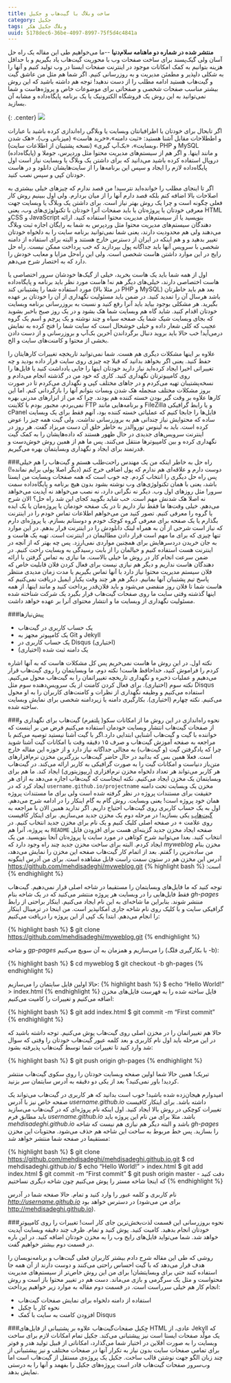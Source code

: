 ```yaml
---
title: ساخت وبلاگ با گیت‌هاب و جکیل
category: جکیل
tags: وبلاگ جکیل هکر
uuid: 5178dec6-36be-4097-8997-75f5d4c4841a
---
```


**منتشر شده در شماره دو ماهنامه سلام‌دنیا** --ما می‌خواهیم طی این مقاله یک راه حل آسان ولی گیک‌پسند برای ساخت صفحات وب با محوریت گیت‌هاب یاد بگیریم و با حداقل هزینه بتوانیم به کمک امکانات موجود در اینترنت صفحات ایستا در وب تولید کنیم و آنها را به شکلی دلپذیر و مطمئن مدیریت و به روزرسانی کنیم. اگر شما هم مثل من عاشق گیت و گیت‌هاب هستید ادامه مطلب را از دست ندهید!  توجه هم داشته باشید که این روش بیشتر مناسب صفحات شخصی و صفحاتی برای موضوعات خاص و پروژه‌هاست و شما نمی‌توانید به این روش یک فروشگاه الکترونیک یا یک برنامه پایگاه‌داده و مشابه آن بسازید.

{: .center}
![](https://jekyllrb.com/img/logo-2x.png)

اگر تابحال برای خودتان یا اطرافیانتان وبسایت یا وبلاگی راه‌اندازی کرده باشید با عبارات و اططلاحات مقابل آشنا هستید: «ثبت دامنه»،«خرید هاست» (میزبانی وب)، «هک شدن وبسایت»، «بک‌آپ گیری» (نسخه پشتیبان از اطلاعات سایت)، PHP و MySQL (پایگاه‌داده) و مانند اینها.  و اگر هم از سیستم‌های مدیریت محتوا مثل وردپرس، جوملا و دروپال استفاده کرده باشید می‌دانید که برای داشتن یک وبلاگ یا وبسایت نیاز است اول پایگاه‌‌داده لازم را ایجاد و سپس این برنامه‌ها را از سایت‌هایشان دانلود و در هاست خودتان کپی و سپس نصب کنید.

اگر تا اینجای مطلب را خوانده‌اید نترسید! من قصد ندارم که چیزهای خیلی بیشتری به اصلاحات بالا اضافه کنم بلکه قصد دارم آنها را از میان بردارم. ولی اول ببینیم روش کار فعلی چگونه است و چرا یک روش بهتر نیاز است. برای داشتن یک وبلاگ یا وبسایت جهت معرفی خودتان یا پروژه‌تان یا باید صفحات  آنرا خودتان با تکنولوژی‌های وب، یعنی HTML وCSS و JavaScript بنویسید یا از سیستم‌های مدیریت محتوا استفاده کنید. ارائه دهندگان سیستم‌های مدیریت محتوا مثل وردپرس به شما به رایگان اجازه ثبت وبلاگ می‌دهند ولی هم محدودیت دارند، یعنی شما نمی‌توانید برنامه سایت را به دلخواه خودتان تغییر بدهید و و هم اینکه در ایران از دسترس خارج هستند و البته برای استفاده از دامنه شخصی با سرویس آنها باید جداگانه پول بپردازید که خب پرداخت ممکن نیست. راه حل رایج در این موارد داشتن هاست شخصی است. ولی این راه‌حل مزایا و معایب خودش را دارد که به اختصار شرح می‌دهم.


اول از همه شما باید یک هاست بخرید، خیلی از گیک‌ها خودشان سرور اختصاصی یا هاست اختصاصی دارند، خیلی‌های دیگر هم نه! هاست مورد نظر باید برنامه و پایگاه‌داده مورد استفاده شما را پشتیبانی کند (در مثلا بالا PHP و MySQL) بعد هم باید خاطرتان باشد هرسال آن را تمدید کنید. در ضمن باید مسئولیت نگهداری از آن را خودتان بر عهده بگیرید. هر مشکلی بوجود بیاید باید آنرا رفع کنید و نسبت به بروزرسانی برنامه وبسایت خودتان اقدام کنید. شاید گاه هم وبسایت شما هک بشود و در یک روز صبح باخبر بشوید که بجای وبسایت شیک شما یک صفحه سیاه و چند نوشته و یک پرچم و اسم یک گروه عجیب که کلی شعار داده و خیلی خوشحال است که سایت شما را فتح کرده به نمایش درمی‌آید! خب حالا باید بروید دنبال برگرداندن آخرین بک‌آپ و بروزرسانی و از دست دادن بخشی از محتوا و کامنت‌های سایت و الخ.

علاوه بر اینها مشکلات دیگری هم هست. شما نمی‌توانید تاریخچه تغییرات کارهایتان را حفظ کنید. یعنی اگر بخواهد بدانید که قبلا چه چیزی روی سایت قرار داده بودید و چه تغییراتی اخیرا ایجاد کرده‌اید نیاز دارید خودتان اینها را جایی یادداشت کنید یا فایل‌ها را روی کامپیوترتان نگهداری کنید. کاری که خود من در گذشته انجام می‌دادم و نسخه‌پشتیبان تهیه می‌کردم و در جاهای مختلف کپی و نگهداری می‌کردم تا در صورت بروز مشکلات مختلف منجمله هک شدن وبسات بتوانم آنها را بازگردانی کنم. اما این کارها علاوه بر وقت گیر بودن خسته کننده هم بودند. چرا که من از ابزارهای مدرنی بهره نمی‌بردم، مجبور بودم با کلاینت FTP و برنامه‌هایی مانند FileZilla و یا رابط گرافیکی cPanel فایل‌ها را جابجا کنیم که عملیاتی خسته کننده بود، آنهم فقط برای یک وبسایت ساده که محتوایش نیاز چندانی هم به بروزرسانی نداشت.
ولی گیت همه چیز را عوض کرده است. باید به لینوس توروالدز به خاطر خلق آن دست مریزاد گفت. هر روز در اینترنت سرویس‌های جدیدی در حال ظهور هستند که داده‌هایشان را به کمک گیت نگهداری کرده و بین کامپیوترها منتقل می‌کنند. پس ما هم از همین روش خوش‌دست و قدرتمند برای ایجاد و نگهداری وبسایتمان بهره می‌گیریم.

###راه حل
به خاطر اینکه من یک مهندس راحت‌طلب هستم و گیت‌هاب را هم خیلی دوست دارم و علاقه‌ای هم ندارم که پول اضافی خرج کنم (دیگر اصلا پولی برایم نمانده!) پس راه حل دیگری را انتخاب کردم. چه خوب است که همه صفحات وبسایت من ایستا باشد، یعنی با همان تکنولوژی‌های وب نوشته بشود بدون هیچ برنامه و پایگاه‌داده سمت سرور! مثل روزهای اول وب. دیگر نه نگرانی دارد، نه نصب می‌خواهد نه آپدیت می‌خواهد نه اصلا هک شدنش مهم است. خب شاید بگویید کجای این شد راه حل؟ الان شرح می‌دهم.
خیلی وقت‌ها ما فقط نیاز داریم تا در یک صفحه خودمان یا پروژه‌مان یا یک ایده یا گروه را معرفی کنیم. تصور کنید من می‌خواهم اطلاعات تماس خودم را در اینترنت بگذارم یا یک صفحه برای معرفی گروه کوچک خودم و دوستانم بسازم. یا پروژه‌ای دارم که نیاز است شرحی از آن به همراه لینک دانلودش را در اینترنت قرار بدهم. در این موارد تنها چیزی که برای ما مهم است قرار دادن مطالبمان در اینترنت است. تهیه یک هاست و به جان خریدن دردسرهایش برای همچنین مواردی نمی‌ارزد. پس چه بهتر که از آنچه در اینترنت هست استفاده کنیم و خیالمان را از بابت رسیدگی به وبسایت راحت کنیم. در ضمن سرعت انجام کار در روش ما خیلی بالاست. ما نیازی به تماس گرفتن با ارائه دهندگان هاست نداریم و دیگر هم نیازی نیست برای فعال کردن فلان قابلیت خاص که فلان سیستم مدیریت محتوا نیاز دارد با آنها تماس بگیریم یا مدت زمان مدیدی منتظر پاسخ‌ تیم پشتیبان آنها بمانیم. دیگر هم هر چند وقت یکبار ایمیل دریافت نمی‌کنیم که هاست شما تا فلان روز منقضی می‌شود و باید فلان‌قدر پرداخت کنید و مانند اینها. از همه اینها گذشته وقتی سایت ما روی صفحات گیت‌هاب قرار بگیرد یک شرکت شناخته شده مسئولیت نگهداری از وبسایت ما و انتشار محتوای آنرا بر عهده خواهد داشت.

###پیش‌نیازها
* یک حساب کاربری در گیت‌هاب
* یک کامپیوتر مجهز به Git و Jekyll
* یک حساب کاربری در Disqus (اختیاری)
* یک دامنه ثبت شده (اختیاری)

نکته اول. در این روش ما هاست نمی‌خریم پس کل مشکلات هاست که به آنها اشاره کردم را فراموش کنید، خداحافظ هاست!
نکته دوم. ما وبسایتمان را روی گیت‌هاب قرار می‌دهیم و عملیات ذخیره و نگهداری تاریخچه تغییراتمان را به گیت‌هاب محول می‌کنیم.
نکته سوم (اختیاری). برای فعال کردن کامنت از یک سرویس‌دهنده سوم مثل Disqus استفاده می‌کنیم و وظیفه نگهداری از نظرات و کامنت‌های کاربران را به او محول می‌کنیم.
نکته چهارم (اختیاری). بکارگیری دامنه یا زیردامنه شخصی برای نمایش وبسایت ساخته شده.

###نحوه راه‌اندازی
در این روش ما از امکانات سکو( پلتفرم) گیت‌هاب برای نگهداری و از صفحات گیت‌هاب انتشار وبسایت خودمان استفاده می‌کنیم فرض من بر اینست که خواننده با گیت و گیت‌هاب آشنایی ابتدایی دارد.اگر با گیت‌ آشنا نیستید توصیه می‌کنم با مراجعه به صفحه آموزش گیت‌هاب و صرف ۱۵ دقیقه وقت با امکانات گیت آشنا شوید چرا که یادگرفتن گیت (و گیت‌هاب) به مجالی جداگانه نیاز دارد و از حوزه این مقاله خارج است. فعلا همین بس که بدانید در حال حاضر گیت‌هاب بزرگترین مخزن نرم‌افزارهای متن‌باز دنیاست و امکانات گیت را به صورت گرافیکی به کاربر ارائه می‌کند. در گیت‌هاب هر کاربر می‌تواند هر تعداد دلخواه مخزن نرم‌افزاری (ریپوزیتوری) ایجاد کند. ما هم برای وبسایتمان یک مخزن ایجاد می‌کنیم. نکته اینجاست که گیت‌هاب اجازه می‌دهد به ازای هر مخزن یک وبسایت تحت دامنه ‍‍‫`username.github.io/projectname` ایجاد کرد که در حقیقت برای مستندات پروژه در نظر گرفته شده است ولی برای ما مستندات پروژه همان خود پروژه است! یعنی وبسایت. روش گام به گام اینکار را در ادامه شرح می‌دهم.
اول به یک حساب کاربری روی گیت‌هاب احتیاج داریم. اگر ندارید همین الان با مراجعه به [گیت‌هاب](www.github.com) یکی بسازید! در مرحله دوم یک مخزن جدید می‌سازیم. برای اینکار کافیست روی علامت + در صفحه اصلی کلیک کنیم و یک نام برای مخزن جدید انتخاب کنیم. در صفحه ایجاد مخزن جدید گزینه‌ای هست برای افزودن فایل `README` به پروژه، آنرا هم انتخاب کنید. بعدا می‌توانید شرح کوتاهی در مورد سایت یا پروژه‌تان آنجا بنویسید. من یک مخزن بنام _myweblog_ ایجاد کردم. البته برای ساخت مخزن جدید چند راه وجود دارد که من ساده‌ترین را گفتم.  بعد از اتمام کار گیت‌هاب صفحه این مخزن را نمایش می‌دهد، آدرس این مخزن هم در ستون سمت راست قابل مشاهده است. برای من آدرس اینگونه است:
{% highlight bash %}
https://github.com/mehdisadeghi/myweblog.git
{% endhighlight %}


توجه کنید که ما فایل‌های وبسایتمان را مستقیما در شاخه اصلی قرار نمی‌دهیم. گیت‌هاب فقط فایل‌هایی را در وبسایت هر پروژه منتشر می‌کنید که در یک شاخه بنام _gh-pages_ منتشر شوند. بنابراین ما شاخه‌ای به این نام ایجاد می‌کنیم. اینکار براحتی از رابط گرافیکی سایت و با کلیک روی نام شاخه جاری امکانپذیر است. من اینجا در ترمینال اینکار را انجام می‌دهم. ابتدا یک کپی از این پروژه را دریافت می‌کنیم:

{% highlight bash %}
$ git clone https://github.com/mehdisadeghi/myweblog.git
{% endhighlight %}

و شاخه _gp-pages_ را می‌سازیم و همزمان به آن سویچ می‌کنیم (با بکارگیری فلگ -b):

{% highlight bash %}
$ cd myweblog
$ git checkout -b gh-pages
{% endhighlight %}

حالا اولین فایل سایتمان را می‌سازیم:
{% highlight bash %}
$ echo “Hello World!” > index.html
{% endhighlight %}
فایل ساخته شده را به فهرست فایل‌های مخزن اضافه می‌کنیم و تغییرات را کامیت می‌کنیم:

{% highlight bash %}
$ git add index.html
$ git commit -m “First commit”
{% endhighlight %}

حالا هم تغییراتمان را در مخزن اصلی روی گیت‌هاب پوش می‌کنیم. توجه داشته باشید که در این مرحله باید اول نام کاربری و بعد کلمه عبور گیت‌هاب خودتان را وقتی که سوال شد وارد کنید تا تغییرات شما توسط گیت‌هاب پذیرفته بشود:

{% highlight bash %}
$ git push origin gh-pages
{% endhighlight %}

تبریک! همین حالا شما اولین صفحه وبسایت خودتان را روی سکوی گیت‌هاب منتشر کردید! باور نمی‌کنید؟ بعد از یکی دو دقیقه به آدرس سایتمان سر بزنید.

امیدوارم هیجان‌زده شده باشید! خوب است بدانید که  هر کاربری در گیت‌هاب می‌تواند یک صفحه خاص نیز با آدرس _username.github.io‌_ داشته باشد. برای اینکار کافیست تغییرات کوچکی در روش بالا ایجاد کنید. اول اینکه نام پروژه‌ای که در گیت‌هاب می‌سازید باید مطابق فرم _username.github.io‌_ باشد. مثلا برای من نام این  پروژه باید _mehdisadeghi.github.io_ باشد و البته دیگر هم نیازی هم نیست که شاخه _gh-pages_ را  بسازید. پس خط مربوط به ساخت این شاخه هم حذف می‌شود. محتویات این مخزن مستقیما در صفحه شما منتشر خواهد شد:

{% highlight bash %}
$ git clone https://github.com/mehdisadeghi/mehdisadeghi.github.io.git
$ cd mehdisadeghi.github.io/
$ echo “Hello World!” > index.html
$ git add index.html
$ git commit -m “First commit”
$ git push origin master - دقت کنید که اینجا شاخه مستر را پوش می‌کنیم چون شاخه دیگری نساختیم
{% endhighlight %}

نام کاربری و کلمه عبور را وارد کنید و تمام. حالا صفحه شما در آدرس _http://username.github.io_ در دسترس خواهد بود (برای من می‌شود http://mehdisadeghi.github.io).

###نحوه بروزرسانی
این قسمت لذت‌بخش‌ترین جای کار است! تغییرات را روی کامپیوتر خودتان انجام بدهید. کامیت کنید. پوش کنید و تمام. ظرف چند دقیقه وبسایت آپدیت خواهد شد. شما می‌تواید فایل‌های رایج وب را به مخزن خودتان اضافه کنید. در این باره در قسمت دوم بیشتر خواهیم گفت.

روشی که طی این مقاله شرح دادم بیشتر کاربران فعلی گیت‌هاب و برنامه‌نویسان را هدف قرار می‌دهد که با گیت‌ احساس راحتی می‌کنند و دوست دارند از آن همه جا استفاده کنند حتی برای وبسایتشان! برای من این روش خاص‌تر از سیستم‌های مدیریت محتواست و مثل یک سرگرمی و بازی می‌ماند. دست هم در تغییر محتوا باز است و روش انجام کار هم خیلی سرراست است. در قسمت دوم مقاله به موارد زیر خواهیم پرداخت:

* استفاده از دامنه دلخواه برای نمایش صفحات گیت‌هاب
* نحوه کار با جِکیل
* افزودن کامنت به سایت با کمک Disqus


###جِکیل
صفحات‌گیت‌هاب علاوه بر پشتیبانی از فایل‌های HTML عادی، از Jekyll که یک مولّد صفحات ایستا است نیز پیشتبانی می‌کند. جکیل تمام امکانات لازم برای ساخت وبسایت را به صورت آفلاین در اختیار شما می‌گذارد، امکاناتی از قبیل تولید هدر و فوتر برای تمامی صفحات سایت بدون نیاز به تکرار آنها در صفحات مختلف و نیز پیشتبیانی از چند زبان الگو جهت نوشتن قالب ساخت. جکیل یک پروژه‌ی مستقل از گیت‌هاب است اما وب‌سرور صفحات گیت‌هاب قادر است پروژه‌های جکیل را بفهمد و آنها را به درستی نمایش بدهد.

